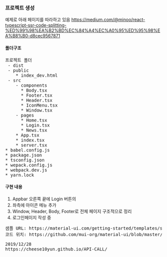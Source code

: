 ### 프로젝트 생성
예제로 아래 페이지를 따라하고 있음
https://medium.com/@minoo/react-typescript-ssr-code-splitting-%ED%99%98%EA%B2%BD%EC%84%A4%EC%A0%95%ED%95%98%EA%B8%B0-d8cec9567871

#### 폴더구조
<pre>
프로젝트 폴더
 - dist
 - public
    * index_dev.html
 - src
    - components
      * Body.tsx
      * Footer.tsx
      * Header.tsx
      * IconMenu.tsx
      * Window.tsx
    - pages
      * Home.tsx
      * Login.tsx
      * News.tsx
    * App.tsx
    * index.tsx
    * server.tsx
* babel.config.js
* package.json
* tsconfig.json
* wepack.config.js
* webpack.dev.js
* yarn.lock
</pre>


#### 구현 내용

1. Appbar 오른쪽 끝에 Login 버튼의 
2. 좌측에 아이콘 메뉴 추가
3. Window, Header, Body, Footer로 전체 페이지 구조적으로 정리
4. 로그인페이지 작성 중
<pre>
샘플 URL: https://material-ui.com/getting-started/templates/sign-in/
코드 위치: https://github.com/mui-org/material-ui/blob/master/docs/src/pages/getting-started/templates/sign-in/SignIn.js
</pre>

<pre>
2019/12/28
https://cheese10yun.github.io/API-CALL/
</pre>